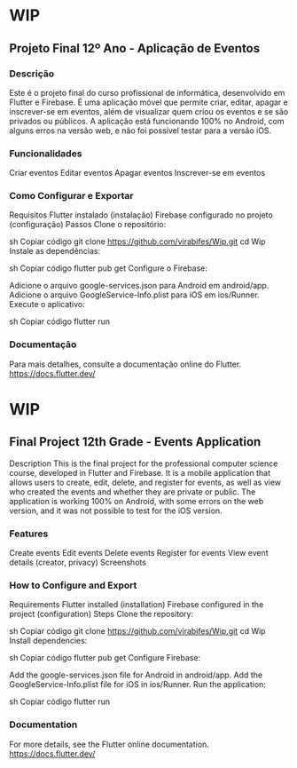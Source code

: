 # WIP

## Projeto Final 12º Ano - Aplicação de Eventos 

### Descrição
Este é o projeto final do curso profissional de informática, desenvolvido em Flutter e Firebase. É uma aplicação móvel que permite criar, editar, apagar e inscrever-se em eventos, além de visualizar quem criou os eventos e se são privados ou públicos. A aplicação está funcionando 100% no Android, com alguns erros na versão web, e não foi possível testar para a versão iOS.

### Funcionalidades
Criar eventos
Editar eventos
Apagar eventos
Inscrever-se em eventos

### Como Configurar e Exportar
Requisitos
Flutter instalado (instalação)
Firebase configurado no projeto (configuração)
Passos
Clone o repositório:

sh
Copiar código
git clone https://github.com/virabifes/Wip.git
cd Wip
Instale as dependências:

sh
Copiar código
flutter pub get
Configure o Firebase:

Adicione o arquivo google-services.json para Android em android/app.
Adicione o arquivo GoogleService-Info.plist para iOS em ios/Runner.
Execute o aplicativo:

sh
Copiar código
flutter run

### Documentação
Para mais detalhes, consulte a documentação online do Flutter.
https://docs.flutter.dev/


# WIP

## Final Project 12th Grade - Events Application
Description
This is the final project for the professional computer science course, developed in Flutter and Firebase. It is a mobile application that allows users to create, edit, delete, and register for events, as well as view who created the events and whether they are private or public. The application is working 100% on Android, with some errors on the web version, and it was not possible to test for the iOS version.

### Features
Create events
Edit events
Delete events
Register for events
View event details (creator, privacy)
Screenshots


### How to Configure and Export
Requirements
Flutter installed (installation)
Firebase configured in the project (configuration)
Steps
Clone the repository:

sh
Copiar código
git clone https://github.com/virabifes/Wip.git
cd Wip
Install dependencies:

sh
Copiar código
flutter pub get
Configure Firebase:

Add the google-services.json file for Android in android/app.
Add the GoogleService-Info.plist file for iOS in ios/Runner.
Run the application:

sh
Copiar código
flutter run

### Documentation
For more details, see the Flutter online documentation.
https://docs.flutter.dev/
